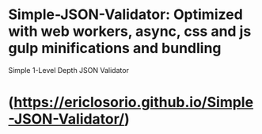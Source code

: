 # Simple-JSON-Validator: Optimized with web workers, async, css and js gulp minifications and bundling
Simple 1-Level Depth JSON Validator

# (https://ericlosorio.github.io/Simple-JSON-Validator/)

